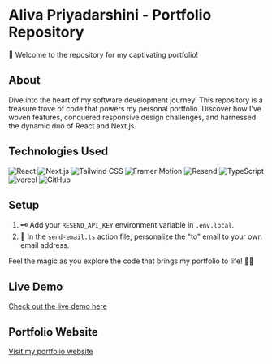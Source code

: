 # Aliva Priyadarshini - Portfolio Repository

🚀 Welcome to the repository for my captivating portfolio!

## About

Dive into the heart of my software development journey! This repository is a treasure trove of code that powers my personal portfolio. Discover how I've woven features, conquered responsive design challenges, and harnessed the dynamic duo of React and Next.js.

## Technologies Used

![React](https://img.shields.io/badge/Frontend-React-61DAFB?style=flat&logo=react&logoColor=white)
![Next.js](https://img.shields.io/badge/Frontend-Next.js-000000?style=flat&logo=next.js&logoColor=white)
![Tailwind CSS](https://img.shields.io/badge/Styling-Tailwind_CSS-38B2AC?style=flat&logo=tailwind-css&logoColor=white)
![Framer Motion](https://img.shields.io/badge/Animation-Framer_Motion-000000?style=flat&logo=framer-motion&logoColor=white)
![Resend](https://img.shields.io/badge/Backend-Resend-3178C6?style=flat&logo=resend&logoColor=white)
![TypeScript](https://img.shields.io/badge/Backend-TypeScript-3178C6?style=flat&logo=typescript&logoColor=white)
![vercel](https://img.shields.io/badge/Deployment-vercel-000000?style=flat&logo=vercel&logoColor=white)
![GitHub](https://img.shields.io/badge/GitHub-100000?style=flat&logo=github&logoColor=white)

## Setup

1. 🗝️ Add your `RESEND_API_KEY` environment variable in `.env.local`.
2. 📧 In the `send-email.ts` action file, personalize the "to" email to your own email address.

Feel the magic as you explore the code that brings my portfolio to life! 🌟✨

<!-- ## Screenshots

![Portfolio Screenshot](link-to-screenshot.png) -->

## Live Demo

[Check out the live demo here](https://alivapriyadarshini.vercel.app/)

## Portfolio Website

[Visit my portfolio website](https://alivapriyadarshini.vercel.app/)
